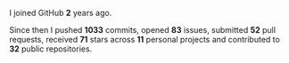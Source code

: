 I joined GitHub **2** years ago.

Since then I pushed **1033** commits, opened **83** issues, submitted **52** pull requests, received **71** stars across **11** personal projects and contributed to **32** public repositories.
